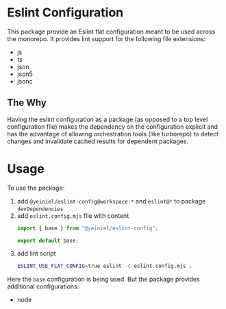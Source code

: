 # Eslint Configuration

This package provide an Eslint flat configuration meant to be used across the 
monorepo. It provides lint support for the following file extensions:
 - js
 - ts
 - json
 - json5
 - jsonc

## The Why
Having the eslint configuration as a package (as opposed to a top level 
configuration file) makes the dependency on the configuration explicit and has 
the advantage of allowing orchestration tools (like turborepo) to detect changes 
and invalidate cached results for dependent packages.

# Usage
To use the package:

 1. add `@yeiniel/eslint-config@workspace:*` and `eslint@*` to package `devDependencies`
 2. add `eslint.config.mjs` file with content
    ```js
    import { base } from "@yeiniel/eslint-config";

    export default base;
    ```
 3. add lint script 
    ```sh
    ESLINT_USE_FLAT_CONFIG=true eslint -c eslint.config.mjs .
    ```

Here the `base` configuration is being used. But the package provides 
additional configurations:

 - node